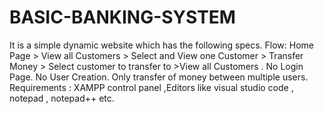 # BASIC-BANKING-SYSTEM
It is a simple dynamic website which has the following specs.
Flow: Home Page > View all Customers > Select and View one Customer > Transfer Money > Select customer to transfer to >View all Customers .
No Login Page. No User Creation. Only transfer of money between multiple users.
Requirements : XAMPP control panel ,Editors like visual studio code , notepad , notepad++ etc.
